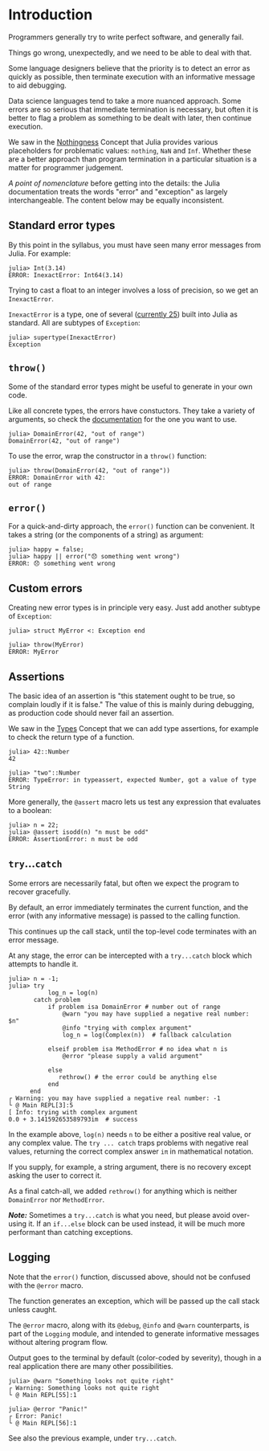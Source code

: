 # Introduction

Programmers generally try to write perfect software, and generally fail.

Things go wrong, unexpectedly, and we need to be able to deal with that.

Some language designers believe that the priority is to detect an error as quickly as possible, then terminate execution with an informative message to aid debugging.

Data science languages tend to take a more nuanced approach.
Some errors are so serious that immediate termination is necessary, but often it is better to flag a problem as something to be dealt with later, then continue execution.

We saw in the [Nothingness][nothingness] Concept that Julia provides various placeholders for problematic values: `nothing`, `NaN` and `Inf`.
Whether these are a better approach than program termination in a particular situation is a matter for programmer judgement.

_A point of nomenclature_ before getting into the details: the Julia documentation treats the words "error" and "exception" as largely interchangeable.
The content below may be equally inconsistent.

## Standard error types

By this point in the syllabus, you must have seen many error messages from Julia.
For example:

```julia-repl
julia> Int(3.14)
ERROR: InexactError: Int64(3.14)
```

Trying to cast a float to an integer involves a loss of precision, so we get an `InexactError`.

`InexactError` is a type, one of several ([currently 25][errors]) built into Julia as standard.
All are subtypes of `Exception`:

```julia-repl
julia> supertype(InexactError)
Exception
```

## `throw()`

Some of the standard error types might be useful to generate in your own code.

Like all concrete types, the errors have constuctors.
They take a variety of arguments, so check the [documentation][errors] for the one you want to use.

```julia-repl
julia> DomainError(42, "out of range")
DomainError(42, "out of range")
```

To use the error, wrap the constructor in a `throw()` function:

```julia-repl
julia> throw(DomainError(42, "out of range"))
ERROR: DomainError with 42:
out of range
```

## `error()`

For a quick-and-dirty approach, the `error()` function can be convenient.
It takes a string (or the components of a string) as argument:

```julia-repl
julia> happy = false;
julia> happy || error("😞 something went wrong")
ERROR: 😞 something went wrong
```

## Custom errors

Creating new error types is in principle very easy.
Just add another subtype of `Exception`:

```julia-repl
julia> struct MyError <: Exception end

julia> throw(MyError)
ERROR: MyError
```

## Assertions

The basic idea of an assertion is "this statement ought to be true, so complain loudly if it is false."
The value of this is mainly during debugging, as production code should never fail an assertion.

We saw in the [Types][types] Concept that we can add type assertions, for example to check the return type of a function.

```julia-repl
julia> 42::Number
42

julia> "two"::Number
ERROR: TypeError: in typeassert, expected Number, got a value of type String
```

More generally, the `@assert` macro lets us test any expression that evaluates to a boolean:

```julia-repl
julia> n = 22;
julia> @assert isodd(n) "n must be odd"
ERROR: AssertionError: n must be odd
```

## `try`...`catch`

Some errors are necessarily fatal, but often we expect the program to recover gracefully.

By default, an error immediately terminates the current function, and the error (with any informative message) is passed to the calling function.

This continues up the call stack, until the top-level code terminates with an error message.

At any stage, the error can be intercepted with a `try...catch` block which attempts to handle it.

```julia-repl
julia> n = -1;
julia> try
           log_n = log(n)
       catch problem
           if problem isa DomainError # number out of range
               @warn "you may have supplied a negative real number: $n"
               @info "trying with complex argument"
               log_n = log(Complex(n))  # fallback calculation

           elseif problem isa MethodError # no idea what n is
               @error "please supply a valid argument"
 
           else
              rethrow() # the error could be anything else
           end
      end
┌ Warning: you may have supplied a negative real number: -1
└ @ Main REPL[3]:5
[ Info: trying with complex argument
0.0 + 3.141592653589793im  # success
```

In the example above, `log(n)` needs `n` to be either a positive real value, or any complex value.
The `try ... catch` traps problems with negative real values, returning the correct complex answer `iπ` in mathematical notation.

If you supply, for example, a string argument, there is no recovery except asking the user to correct it.

As a final catch-all, we added `rethrow()` for anything which is neither `DomainError` nor `MethodError`.

***Note:*** Sometimes a `try...catch` is what you need, but please avoid over-using it.
If an `if...else` block can be used instead, it will be much more performant than catching exceptions.

## Logging

Note that the `error()` function, discussed above, should not be confused with the `@error` macro.

The function generates an exception, which will be passed up the call stack unless caught.

The `@error` macro, along with its `@debug`, `@info` and `@warn` counterparts, is part of the `Logging` module, and intended to generate informative messages without altering program flow.

Output goes to the terminal by default (color-coded by severity), though in a real application there are many other possibilities.

```julia-repl
julia> @warn "Something looks not quite right"
┌ Warning: Something looks not quite right
└ @ Main REPL[55]:1

julia> @error "Panic!"
┌ Error: Panic!
└ @ Main REPL[56]:1
```

See also the previous example, under `try...catch`.


[nothingness]: https://exercism.org/tracks/julia/concepts/nothingness
[errors]: https://docs.julialang.org/en/v1/manual/control-flow/#Built-in-Exceptions
[types]: https://exercism.org/tracks/julia/concepts/types
